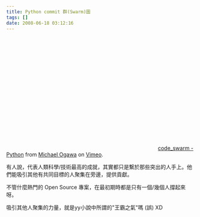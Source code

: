 ```yaml
---
title: Python commit 群(Swarm)圖
tags: []
date: 2008-06-18 03:12:16
---
```


<object width="400" height="302"> <param name="allowfullscreen" value="true" /> <param name="allowscriptaccess" value="always" /> <param name="movie" value="http://www.vimeo.com/moogaloop.swf?clip_id=1093745&amp;server=www.vimeo.com&amp;show_title=1&amp;show_byline=1&amp;show_portrait=0&amp;color=&amp;fullscreen=1" /> <embed src="http://www.vimeo.com/moogaloop.swf?clip_id=1093745&amp;server=www.vimeo.com&amp;show_title=1&amp;show_byline=1&amp;show_portrait=0&amp;color=&amp;fullscreen=1" type="application/x-shockwave-flash" allowfullscreen="true" allowscriptaccess="always" width="400" height="302"></embed></object>
[code_swarm - Python](http://www.vimeo.com/1093745?pg=embed&sec=1093745) from [Michael Ogawa](http://www.vimeo.com/michaelogawa?pg=embed&sec=1093745) on [Vimeo](http://vimeo.com?pg=embed&sec=1093745).

有人說，代表人類科學/技術最高的成就，其實都只是繫於那些突出的人手上。他們能吸引其他有共同目標的人聚集在旁邊，提供貢獻。

不管什麼熱門的 Open Source 專案，在最初期時都是只有一個/幾個人撐起來呀。

吸引其他人聚集的力量，就是yy小說中所謂的"王霸之氣"嗎 (誤) XD